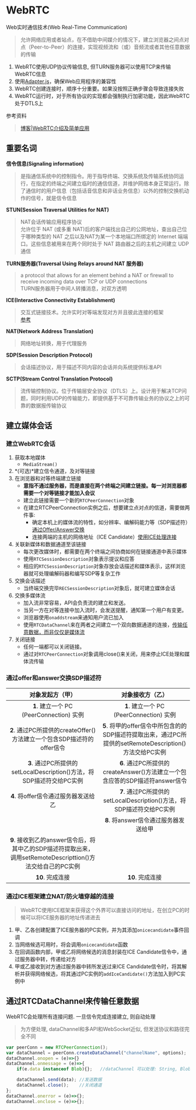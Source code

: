 # WebRTC
Web实时通信技术(Web Real-Time Communication)<br>
> 允许网络应用或者站点，在不借助中间媒介的情况下，建立浏览器之间点对点（Peer-to-Peer）的连接，实现视频流和（或）音频流或者其他任意数据的传输

1. WebRTC使用UDP协议传输信息, 但TURN服务器可以使用TCP来传输WebRTC信息
2. 使用[Adapter.js](https://github.com/webrtcHacks/adapter)，确保Web应用程序的兼容性
3. WebRTC创建连接时，顺序十分重要。如果没按照正确步骤会导致连接失败
4. WebRTC运行时，对于所有协议的实现都会强制执行加密功能，因此WebRTC处于DTLS上

参考资料<br>
> [博客|WebRTC介绍及简单应用](https://www.cnblogs.com/vipzhou/p/7994927.html)

## 重要名词
**信令信息(Signaling information)**
> 是指通信系统中的控制指令。用于指导终端、交换系统及传输系统协同运行，在指定的终端之间建立临时的通信信道，并维护网络本身正常运行。除了通信时的用户信息（包括话音信息和非话业务信息）以外的控制交换机动作的信号，就是信令信息

**STUN(Session Traversal Utilities for NAT)**
> NAT会话传输应用程序协议<br>
> 允许位于 NAT (或多重 NAT)后的客户端找出自己的公网地址，查出自己位于哪种类型的 NAT 之后以及NAT为某一个本地端口所绑定的 Internet 端端口。这些信息被用来在两个同时处于 NAT 路由器之后的主机之间建立 UDP 通信

**TURN服务器(Traversal Using Relays around NAT 服务器)**
> a protocol that allows for an element behind a NAT or firewall to receive incoming data over TCP or UDP connections<br>
> TURN服务器用于中间人转播消息，对双方透明

**ICE(Interactive Connectivity Establishment)**
> 交互式链接技术。允许实时对等端发现对方并且彼此连接的框架<br>
> [参考](https://webrtc.org.cn/three-things-about-ice/)

**NAT(Network Address Translation)**
> 网络地址转换，用于代理服务

**SDP(Session Description Protocol)**
> 会话描述协议，用于描述不同内容的会话并向系统提供标准API

**SCTP(Stream Control Translation Protocol)**
> 流传输控制协议。位于传输层安全协议（DTLS）上。设计用于解决TCP问题，同时利用UDP的传输能力，即提供基于不可靠传输业务的协议之上的可靠的数据报传输协议

## 建立媒体会话
### 建立WebRTC会话
1. 获取本地媒体
    + `MediaStream()`
2. *(可选)*建立信令通道，及对等链接
2. 在浏览器和对等终端建立链接
    + **意指不通过服务器，而是直接在两个终端之间建立链接。每一对浏览器都需要一个对等链接才能加入会议**
    + 建立此链接需要一个新的`RTCPeerConnection`对象
    + 在建立RTCPeerConnection实例之后，想要建立点对点的信道，需要做两件事: 
        * 确定本机上的媒体流的特性，如分辨率、编解码能力等（SDP描述符）[通过Offer/Answer交换](#changeSDP)
        * 连接两端的主机的网络地址（ICE Candidate）[使用ICE处理连接](#iceHandle)
3. 关联新媒体和数据通道至该链接
    + 每次更改媒体时，都需要在两个终端之间协商如何在链接通道中表示媒体
    + 使用`RTCSessionDescription`对象表示提议和应答
    + 相应的`RTCSessionDescription`对象存放会话描述和媒体表示，这样浏览器就可处理编解码器和编写SDP等复杂工作
4. 交换会话描述
    + 当终端交换完毕`RECSessionDescription`对象后，就可建立媒体会话
5. 交换多媒体流
    + 加入流非常容易，API会负责流的建立和发送。
    + 当另一方在对等连接中加入流时，会发送提醒，通知第一个用户有变更。
    + 浏览器使用`onaddstream`来通知用户流已加入
    + 使用`RTCDataChannel`来在两者之间建立一个双向数据通道的连接，[传输任意数据，而非仅仅是媒体流](#dataChannel)
6. 关闭链接
    + 任何一端都可以关闭链接。
    + 通过对`RTCPeerConnection`对象调用close()来关闭，用来停止ICE处理和媒体流传输

### <span id="changeSDP">通过offer和answer交换SDP描述符</span>
| 对象发起方（甲） | 对象接收方（乙）|
|:-:|:-:|
| **1**. 建立一个 PC (PeerConnection) 实例 | **1**. 建立一个 PC (PeerConnection) 实例 |
| **2**. 通过PC所提供的createOffer()方法建立一个包含SDP描述符的offer信令| **5**. 将甲的offer信令中所包含的的SDP描述符提取出来，通过PC所提供的setRemoteDescription()方法交给PC实例|
| **3**. 通过PC所提供的setLocalDescription()方法，将SDP描述符交给PC实例| **6**. 通过PC所提供的createAnswer()方法建立一个包含应答的SDP描述符answer信令|
| **4**. 将offer信令通过服务器发送给乙| **7**. 通过PC所提供的setLocalDescription()方法，将SDP描述符交给PC实例|
| | **8**. 将answer信令通过服务器发送给甲|
| **9**. 接收到乙的answer信令后，将其中乙的SDP描述符提取出来，调用setRemoteDescripttion()方法交给自己的PC实例| |
| **10**. 完成连接 | **10**. 完成连接 |

### <span id="iceHandle">通过ICE框架建立NAT/防火墙穿越的连接</span>
> WebRTC使用ICE框架来获得这个外界可以直接访问的地址，在创立PC的时候可以将ICE服务器的地址传递进去

1. 甲、乙各创建配置了ICE服务器的PC实例，并为其添加`onicecandidate`事件回调
2. 当网络候选可用时，将会调用`onicecandidate`函数
3. 在回调函数内部，甲或乙将网络候选的消息封装在ICE Candidate信令中，通过服务器中转，传递给对方
4. 甲或乙接收到对方通过服务器中转所发送过来ICE Candidate信令时，将其解析并获得网络候选，将其通过PC实例的`addIceCandidate()`方法加入到PC实例中

## <span id="dataChannel">通过RTCDataChannel来传输任意数据</span>
WebRTC会处理所有连接问题. 一旦信令完成连接建立, 则自动处理

> 为方便处理, dataChannel和多API和WebSocket近似, 但发送协议和路径完全不同

```js
var peerConn = new RTCPeerConnection();
var dataChannel = peerConn.createDataChannel("channelName", options);
dataChannel.onopen = (e)=>{}
dataChannel.onmessage = (e)=>{
    if(e.data instanceof Blob){};   //dataChannel 可以处理: String, Blob, ArrayBuffer, ArrayBufferView

    dataChannel.send(data); //发送数据
    dataChannel.close();    //关闭通道
};
dataChannel.onerror = (e)=>{};
dataChannel.onclose = (e)=>{};
```
